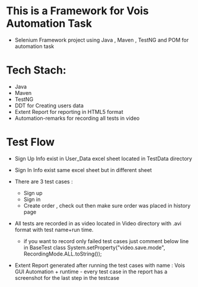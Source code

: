 # This is a Framework for Vois Automation Task 
- Selenium Framework project using Java , Maven , TestNG and POM
for automation task 

# Tech Stach:

- Java 
- Maven 
- TestNG 
- DDT for Creating users data 
- Extent Report for reporting in HTML5 format
- Automation-remarks for recording all tests in video 

# Test Flow
* Sign Up Info exist in User_Data excel sheet located in TestData directory
* Sign In Info exist same excel sheet but in different sheet 
* There are 3 test cases : 
    - Sign up
    - Sign in
    - Create order , check out then make sure order was placed in history page
    
    
* All tests are recorded in as video located in Video directory with .avi format with test name+run time.
 
     - if you want to record only failed test cases just comment below line in BaseTest class
  	    	  System.setProperty("video.save.mode", RecordingMode.ALL.toString());
  


* Extent Report generated after running the test cases with name : Vois GUI Automation + runtime
      - every test case in the report has a screenshot for the last step in the testcase
 